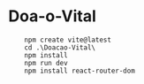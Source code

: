 # Doa-o-Vital

```npm
    npm create vite@latest
    cd .\Doacao-Vital\
    npm install
    npm run dev
    npm install react-router-dom
```